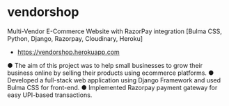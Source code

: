 # vendorshop
Multi-Vendor E-Commerce Website with RazorPay integration [Bulma CSS, Python, Django, Razorpay, Cloudinary, Heroku]
- https://vendorshop.herokuapp.com

● The aim of this project was to help small businesses to grow their business online by selling their products using ecommerce platforms.
● Developed a full-stack web application using Django Framework and used Bulma CSS for front-end.
● Implemented Razorpay payment gateway for easy UPI-based transactions.
